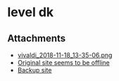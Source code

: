 # level dk

## Attachments

- [vivaldi_2018-11-18_13-35-06.png](https://trello.com/1/cards/5eadf7f5cc82da871fda5216/attachments/5eadf7f6cc82da871fda524f/download/vivaldi_2018-11-18_13-35-06.png)
- [Original site seems to be offline](http://www.leveldk.co.uk/tutindex.htm)
- [Backup site](https://web.archive.org/web/20210616163706/http://leveldk.co.uk/)

